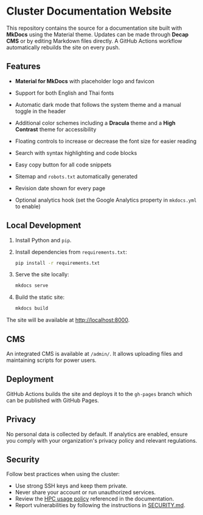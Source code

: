 # Cluster Documentation Website

This repository contains the source for a documentation site built with **MkDocs** using the Material theme. Updates can be made through **Decap CMS** or by editing Markdown files directly. A GitHub Actions workflow automatically rebuilds the site on every push.

## Features

- **Material for MkDocs** with placeholder logo and favicon
- Support for both English and Thai fonts
- Automatic dark mode that follows the system theme and a manual toggle in the header
- Additional color schemes including a **Dracula** theme and a **High Contrast** theme for accessibility
- Floating controls to increase or decrease the font size for easier reading
- Search with syntax highlighting and code blocks
- Easy copy button for all code snippets

- Sitemap and `robots.txt` automatically generated
- Revision date shown for every page
- Optional analytics hook
  (set the Google Analytics property in `mkdocs.yml` to enable)

## Local Development

1. Install Python and `pip`.
2. Install dependencies from `requirements.txt`:

   ```bash
   pip install -r requirements.txt
   ```

3. Serve the site locally:

   ```bash
   mkdocs serve
   ```

4. Build the static site:

   ```bash
   mkdocs build
   ```

The site will be available at <http://localhost:8000>.

## CMS

An integrated CMS is available at `/admin/`. It allows uploading files and maintaining scripts for power users.

## Deployment

GitHub Actions builds the site and deploys it to the `gh-pages` branch which can be published with GitHub Pages.

## Privacy

No personal data is collected by default. If analytics are enabled, ensure you comply with your organization's privacy policy and relevant regulations.

## Security

Follow best practices when using the cluster:

- Use strong SSH keys and keep them private.
- Never share your account or run unauthorized services.
- Review the [HPC usage policy](https://example.com/hpc-policy) referenced in the documentation.
- Report vulnerabilities by following the instructions in [SECURITY.md](SECURITY.md).

